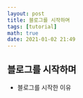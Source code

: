 ```yaml
---
layout: post
title: 블로그를 시작하며
tags: [tutorial]
math: true
date: 2021-01-02 21:49 
---
```

## 블로그를 시작하며 
- 블로그를 시작한 이유 
